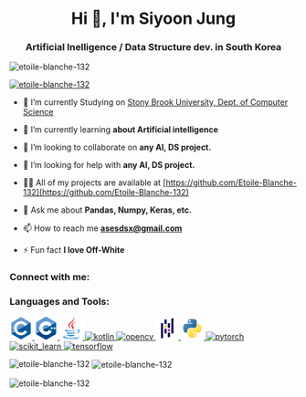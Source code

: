 <h1 align="center">Hi 👋, I'm Siyoon Jung</h1>
<h3 align="center">Artificial Inelligence / Data Structure dev. in South Korea</h3>

<p align="left"> <img src="https://komarev.com/ghpvc/?username=etoile-blanche-132&label=Profile%20views&color=0e75b6&style=flat" alt="etoile-blanche-132" /> </p>

<p align="left"> <a href="https://github.com/ryo-ma/github-profile-trophy"><img src="https://github-profile-trophy.vercel.app/?username=etoile-blanche-132" alt="etoile-blanche-132" /></a> </p>

- 🔭 I’m currently Studying on [Stony Brook University, Dept. of Computer Science](https://www.stonybrook.edu)

- 🌱 I’m currently learning **about Artificial intelligence**

- 👯 I’m looking to collaborate on **any AI, DS project.**

- 🤝 I’m looking for help with **any AI, DS project.**

- 👨‍💻 All of my projects are available at [https://github.com/Etoile-Blanche-132](https://github.com/Etoile-Blanche-132)

- 💬 Ask me about **Pandas, Numpy, Keras, etc.**

- 📫 How to reach me **asesdsx@gmail.com**

- ⚡ Fun fact **I love Off-White**

<h3 align="left">Connect with me:</h3>
<p align="left">
</p>

<h3 align="left">Languages and Tools:</h3>
<p align="left"> <a href="https://www.cprogramming.com/" target="_blank" rel="noreferrer"> <img src="https://raw.githubusercontent.com/devicons/devicon/master/icons/c/c-original.svg" alt="c" width="40" height="40"/> </a> <a href="https://www.w3schools.com/cpp/" target="_blank" rel="noreferrer"> <img src="https://raw.githubusercontent.com/devicons/devicon/master/icons/cplusplus/cplusplus-original.svg" alt="cplusplus" width="40" height="40"/> </a> <a href="https://www.java.com" target="_blank" rel="noreferrer"> <img src="https://raw.githubusercontent.com/devicons/devicon/master/icons/java/java-original.svg" alt="java" width="40" height="40"/> </a> <a href="https://kotlinlang.org" target="_blank" rel="noreferrer"> <img src="https://www.vectorlogo.zone/logos/kotlinlang/kotlinlang-icon.svg" alt="kotlin" width="40" height="40"/> </a> <a href="https://opencv.org/" target="_blank" rel="noreferrer"> <img src="https://www.vectorlogo.zone/logos/opencv/opencv-icon.svg" alt="opencv" width="40" height="40"/> </a> <a href="https://pandas.pydata.org/" target="_blank" rel="noreferrer"> <img src="https://raw.githubusercontent.com/devicons/devicon/2ae2a900d2f041da66e950e4d48052658d850630/icons/pandas/pandas-original.svg" alt="pandas" width="40" height="40"/> </a> <a href="https://www.python.org" target="_blank" rel="noreferrer"> <img src="https://raw.githubusercontent.com/devicons/devicon/master/icons/python/python-original.svg" alt="python" width="40" height="40"/> </a> <a href="https://pytorch.org/" target="_blank" rel="noreferrer"> <img src="https://www.vectorlogo.zone/logos/pytorch/pytorch-icon.svg" alt="pytorch" width="40" height="40"/> </a> <a href="https://scikit-learn.org/" target="_blank" rel="noreferrer"> <img src="https://upload.wikimedia.org/wikipedia/commons/0/05/Scikit_learn_logo_small.svg" alt="scikit_learn" width="40" height="40"/> </a> <a href="https://www.tensorflow.org" target="_blank" rel="noreferrer"> <img src="https://www.vectorlogo.zone/logos/tensorflow/tensorflow-icon.svg" alt="tensorflow" width="40" height="40"/> </a> </p>

<p><img align="left" src="https://github-readme-stats.vercel.app/api/top-langs?username=etoile-blanche-132&show_icons=true&locale=en&layout=compact" alt="etoile-blanche-132" /></p>

<p>&nbsp;<img align="center" src="https://github-readme-stats.vercel.app/api?username=etoile-blanche-132&show_icons=true&locale=en" alt="etoile-blanche-132" /></p>

<p><img align="center" src="https://github-readme-streak-stats.herokuapp.com/?user=etoile-blanche-132&" alt="etoile-blanche-132" /></p>
